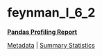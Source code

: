 # feynman_I_6_2

[**Pandas Profiling Report**](https://epistasislab.github.io/pmlb/profile/feynman_I_6_2.html)

[Metadata](metadata.yaml) | [Summary Statistics](summary_stats.tsv)

